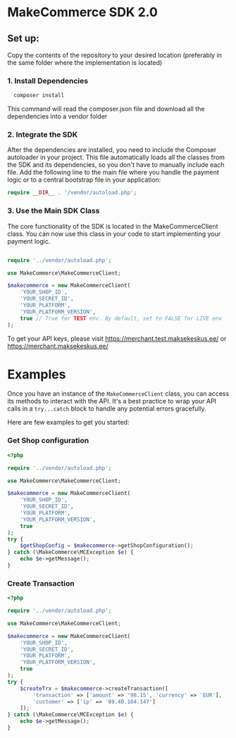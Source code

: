 # MakeCommerce SDK 2.0

## Set up:

Copy the contents of the repository to your desired location (preferably in the same folder where the implementation is located)

### 1. Install Dependencies
```bash
  composer install
```

This command will read the composer.json file and download all the dependencies into a vendor folder

### 2. Integrate the SDK

After the dependencies are installed, you need to include the Composer autoloader in your project. This file automatically loads all the classes from the SDK and its dependencies, so you don't have to manually include each file. Add the following line to the main file where you handle the payment logic or to a central bootstrap file in your application:

```php
require __DIR__ . '/vendor/autoload.php';
```


### 3. Use the Main SDK Class
The core functionality of the SDK is located in the MakeCommerceClient class. You can now use this class in your code to start implementing your payment logic. 

```php

require '../vendor/autoload.php';

use MakeCommerce\MakeCommerceClient;

$makecommerce = new MakeCommerceClient(
    'YOUR_SHOP_ID',
    'YOUR_SECRET_ID',
    'YOUR_PLATFORM',
    'YOUR_PLATFORM_VERSION',
    true // True for TEST env. By default, set to FALSE for LIVE env
);
```

To get your API keys, please visit https://merchant.test.maksekeskus.ee/ or https://merchant.maksekeskus.ee/


# Examples
Once you have an instance of the `MakeCommerceClient` class, you can access its methods to interact with the API. It's a best practice to wrap your API calls in a `try...catch` block to handle any potential errors gracefully.

Here are few examples to get you started:
### Get Shop configuration

``` php
<?php

require '../vendor/autoload.php';

use MakeCommerce\MakeCommerceClient;

$makecommerce = new MakeCommerceClient(
    'YOUR_SHOP_ID',
    'YOUR_SECRET_ID',
    'YOUR_PLATFORM',
    'YOUR_PLATFORM_VERSION',
    true
);
try {
    $getShopConfig = $makecommerce->getShopConfiguration();
} catch (\MakeCommerce\MCException $e) {
    echo $e->getMessage();
}
```

### Create Transaction

``` php
<?php

require '../vendor/autoload.php';

use MakeCommerce\MakeCommerceClient;

$makecommerce = new MakeCommerceClient(
    'YOUR_SHOP_ID',
    'YOUR_SECRET_ID',
    'YOUR_PLATFORM',
    'YOUR_PLATFORM_VERSION',
    true
);
try {
    $createTrx = $makecommerce->createTransaction([
        'transaction' => ['amount' => '98.15', 'currency' => 'EUR'],
        'customer' => ['ip' => '89.40.104.147']
    ]);
} catch (\MakeCommerce\MCException $e) {
    echo $e->getMessage();
}
```
